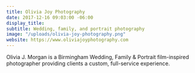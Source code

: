 ```yaml
---
title: Olivia Joy Photography
date: 2017-12-16 09:03:00 -06:00
display_title: 
subtitle: Wedding, family, and portrait photography
image: "/uploads/olivia-joy-photography.png"
website: https://www.oliviajoyphotography.com
---
```


Olivia J. Morgan is a Birmingham Wedding, Family & Portrait film-inspired photographer providing clients a custom, full-service experience.